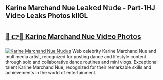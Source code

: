 ## Karine Marchand Nue Le𝚊k𝚎d N𝚞𝚍e - Part-1HJ Vid𝚎o Le𝚊ks Photos klIGL

# <h2><a href="http://fbao3yf.evod.top/?m=Karine+Marchand+Nue">🔗 👉🔴 Karine Marchand Nue Vid𝚎o Ph𝚘t𝚘s</a></h2>

[![Karine Marchand Nue N𝚞d𝚎s](https://i.imgur.com/8V9OHl7.gif)](http://fbao3yf.evod.top/?m=Karine+Marchand+Nue)
Web celebrity Karine Marchand Nue and multimedia artist, recognized for posting dance and lifestyle content through solo and collaborative dance routines and mini vlogs. Exceptional talent Karine Marchand Nue, recognized for their remarkable skills and achievements in the world of entertainment. 
